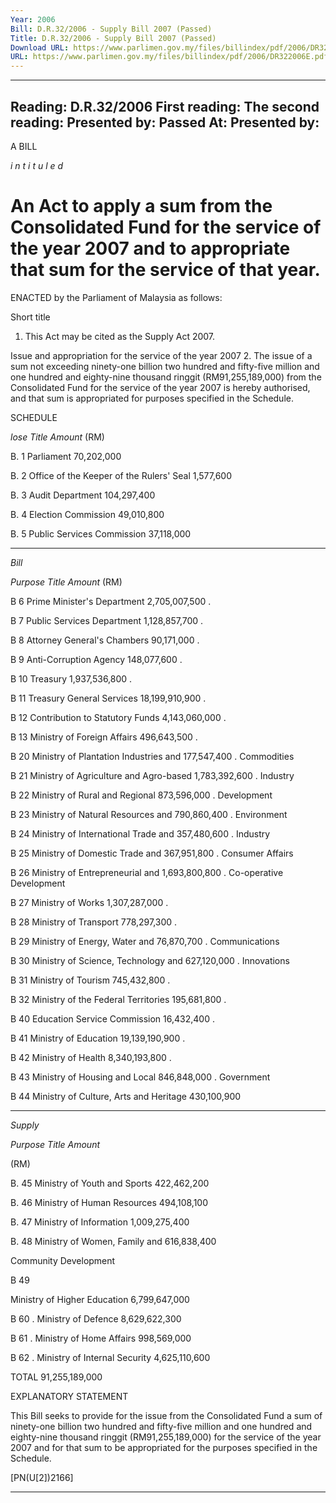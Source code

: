 ```yaml
---
Year: 2006
Bill: D.R.32/2006 - Supply Bill 2007 (Passed)
Title: D.R.32/2006 - Supply Bill 2007 (Passed)
Download URL: https://www.parlimen.gov.my/files/billindex/pdf/2006/DR322006E.pdf
URL: https://www.parlimen.gov.my/files/billindex/pdf/2006/DR322006E.pdf
---
```

---
Reading:
D.R.32/2006
First reading:
The second reading:
Presented by:
Passed At:
Presented by:
---

A BILL

_i n t i t u l e d_

# An Act to apply a sum from the Consolidated Fund for the service of the year 2007 and to appropriate that sum for the service of that year.

 ENACTED by the Parliament of Malaysia as follows:

 Short title
 1. This Act may be cited as the Supply Act 2007.

 Issue and appropriation for the service of the year 2007
 2. The issue of a sum not exceeding ninety-one billion two hundred and fifty-five million and one hundred and eighty-nine thousand ringgit (RM91,255,189,000) from the Consolidated Fund for the service of the year 2007 is hereby authorised, and that sum is appropriated for purposes specified in the Schedule.

SCHEDULE

_lose_ _Title_ _Amount_
(RM)

B. 1 Parliament 70,202,000

B. 2 Office of the Keeper of the Rulers' Seal 1,577,600

B. 3 Audit Department 104,297,400

B. 4 Election Commission 49,010,800

B. 5 Public Services Commission 37,118,000


-----

_Bill_

_Purpose_ _Title_ _Amount_
(RM)

B 6 Prime Minister's Department 2,705,007,500
.

B 7 Public Services Department 1,128,857,700
.

B 8 Attorney General's Chambers 90,171,000
.

B 9 Anti-Corruption Agency 148,077,600
.

B 10 Treasury 1,937,536,800
.

B 11 Treasury General Services 18,199,910,900
.

B 12 Contribution to Statutory Funds 4,143,060,000
.

B 13 Ministry of Foreign Affairs 496,643,500
.

B 20 Ministry of Plantation Industries and 177,547,400
. Commodities

B 21 Ministry of Agriculture and Agro-based 1,783,392,600
. Industry

B 22 Ministry of Rural and Regional 873,596,000
. Development

B 23 Ministry of Natural Resources and 790,860,400
. Environment

B 24 Ministry of International Trade and 357,480,600
. Industry

B 25 Ministry of Domestic Trade and 367,951,800
. Consumer Affairs

B 26 Ministry of Entrepreneurial and 1,693,800,800
. Co-operative Development

B 27 Ministry of Works 1,307,287,000
.

B 28 Ministry of Transport 778,297,300
.

B 29 Ministry of Energy, Water and 76,870,700
. Communications

B 30 Ministry of Science, Technology and 627,120,000
. Innovations

B 31 Ministry of Tourism 745,432,800
.

B 32 Ministry of the Federal Territories 195,681,800
.

B 40 Education Service Commission 16,432,400
.

B 41 Ministry of Education 19,139,190,900
.

B 42 Ministry of Health 8,340,193,800
.

B 43 Ministry of Housing and Local 846,848,000
. Government

B 44 Ministry of Culture, Arts and Heritage 430,100,900


-----

_Supply_

_Purpose                         Title_ _Amount_

(RM)

B.  45    Ministry of Youth and Sports 422,462,200

B.  46    Ministry of Human Resources 494,108,100

B.  47    Ministry of Information 1,009,275,400

B.  48    Ministry of Women, Family and 616,838,400

Community Development

B 49

Ministry of Higher Education 6,799,647,000

B 60
. Ministry of Defence 8,629,622,300

B 61
. Ministry of Home Affairs 998,569,000

B 62
. Ministry of Internal Security 4,625,110,600

TOTAL 91,255,189,000

EXPLANATORY STATEMENT

This Bill seeks to provide for the issue from the Consolidated Fund a sum of
ninety-one billion two hundred and fifty-five million and one hundred and
eighty-nine thousand ringgit (RM91,255,189,000) for the service of the year
2007 and for that sum to be appropriated for the purposes specified in the
Schedule.

[PN(U[2])2166]


-----

